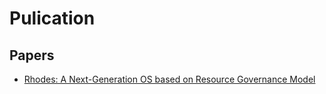 # Pulication

## Papers
* [Rhodes: A Next-Generation OS based on Resource Governance Model](https://wchswchs.github.io/pulication/papers/distributed_kernels_os_eng20221205_github.pdf)
